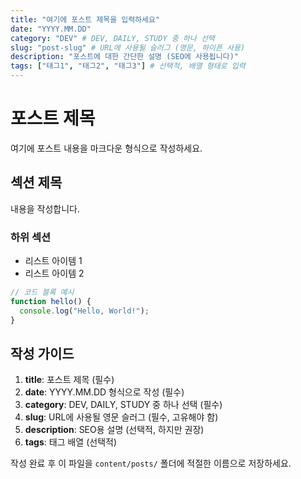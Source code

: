 ```yaml
---
title: "여기에 포스트 제목을 입력하세요"
date: "YYYY.MM.DD"
category: "DEV" # DEV, DAILY, STUDY 중 하나 선택
slug: "post-slug" # URL에 사용될 슬러그 (영문, 하이픈 사용)
description: "포스트에 대한 간단한 설명 (SEO에 사용됩니다)"
tags: ["태그1", "태그2", "태그3"] # 선택적, 배열 형태로 입력
---
```


# 포스트 제목

여기에 포스트 내용을 마크다운 형식으로 작성하세요.

## 섹션 제목

내용을 작성합니다.

### 하위 섹션

- 리스트 아이템 1
- 리스트 아이템 2

```javascript
// 코드 블록 예시
function hello() {
  console.log("Hello, World!");
}
```

## 작성 가이드

1. **title**: 포스트 제목 (필수)
2. **date**: YYYY.MM.DD 형식으로 작성 (필수)
3. **category**: DEV, DAILY, STUDY 중 하나 선택 (필수)
4. **slug**: URL에 사용될 영문 슬러그 (필수, 고유해야 함)
5. **description**: SEO용 설명 (선택적, 하지만 권장)
6. **tags**: 태그 배열 (선택적)

작성 완료 후 이 파일을 `content/posts/` 폴더에 적절한 이름으로 저장하세요.
